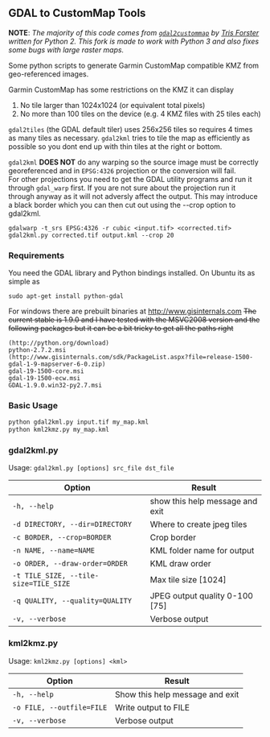 ## GDAL to CustomMap Tools
**NOTE**: *The majority of this code comes from [`gdal2custommap`](https://github.com/tf198/gdal2custommap) by [Tris Forster](https://github.com/tf198) written for Python 2. This fork is made to work with Python 3 and also fixes some bugs with large raster maps.*

Some python scripts to generate Garmin CustomMap compatible KMZ from
geo-referenced images.

Garmin CustomMap has some restrictions on the KMZ it can display

1. No tile larger than 1024x1024 (or equivalent total pixels)
2. No more than 100 tiles on the device (e.g. 4 KMZ files with 25 tiles each)

`gdal2tiles` (the GDAL default tiler) uses 256x256 tiles so requires 4 times
as many tiles as necessary.  `gdal2kml` tries to tile the map as efficiently
as possible so you dont end up with thin tiles at the right or bottom.

`gdal2kml` **DOES NOT** do any warping so the source image must be correctly georeferenced and in `EPSG:4326`
projection or the conversion will fail.  
For other projections you need to get the GDAL utility programs and run it through `gdal_warp` first.  If you are not sure about the projection run it through anyway as it will not adversly affect the output.
This may introduce a black border which you can then cut out using the --crop option to gdal2kml.
```
gdalwarp -t_srs EPSG:4326 -r cubic <input.tif> <corrected.tif>
gdal2kml.py corrected.tif output.kml --crop 20
```

### Requirements
You need the GDAL library and Python bindings installed. On Ubuntu
its as simple as
```
sudo apt-get install python-gdal
```

For windows there are prebuilt binaries at http://www.gisinternals.com
~~The current stable is 1.9.0 and I have tested with the MSVC2008 version and the
following packages but it can be a bit tricky to get all the paths right~~
```
(http://python.org/download)
python-2.7.2.msi
(http://www.gisinternals.com/sdk/PackageList.aspx?file=release-1500-gdal-1-9-mapserver-6-0.zip)
gdal-19-1500-core.msi
gdal-19-1500-ecw.msi
GDAL-1.9.0.win32-py2.7.msi
```

### Basic Usage
```bash
python gdal2kml.py input.tif my_map.kml
python kml2kmz.py my_map.kml
```

### gdal2kml.py

Usage: `gdal2kml.py [options] src_file dst_file`

Option | Result
---------|--------
`-h, --help`      |     show this help message and exit
`-d DIRECTORY, --dir=DIRECTORY` | Where to create jpeg tiles
`-c BORDER, --crop=BORDER`    | Crop border
`-n NAME, --name=NAME`  | KML folder name for output
`-o ORDER, --draw-order=ORDER` | KML draw order
`-t TILE_SIZE, --tile-size=TILE_SIZE` | Max tile size [1024]
`-q QUALITY, --quality=QUALITY`     |  JPEG output quality 0-100 [75]
`-v, --verbose`       |  Verbose output

### kml2kmz.py
Usage: `kml2kmz.py [options] <kml>`

Option | Result
---------|--------
`-h, --help` | Show this help message and exit
`-o FILE, --outfile=FILE` | Write output to FILE
`-v, --verbose` | Verbose output



